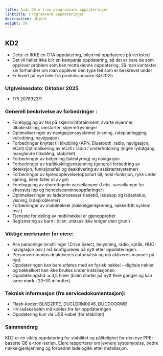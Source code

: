 ```yaml
---
title: Audi Q6 e-tron programvare oppdateringer
linktitle: Programvare oppdateringer
description: Ukjent
weight: 30
---
```


## KD2

- Dette er IKKE en OTA oppdatering, bilen må oppdateres på verksted
- Det vil heller ikke blir en kampanje oppdatering, så det er bare de som opplever problem som kan motta denne oppdatering. Så man kontakter sin forhandler om man opplever den type feil som er beskrevet under
- Er levert på nye biler fra produksjonsuke 34/2025

### Utgivelsesdato: Oktober 2025
- TPI 2078923/1

### Generell beskrivelse av forbedringer : 
- Forebygging av feil på skjerm/infotainment;  svarte skjermer, tilbakestilling, omstarter, skjermfrysninger
- Optimaliseringer av navigasjonssystemet (visning, ruteplanlegging, veiledning, navigasjon)
- Forbedringer knyttet til tilkobling (APN, Bluetooth, radio, navigasjon, eCall)
Optimalisering av eCall / radio / underholdning (ingen lydutgang, manglende tilkobling, stabilitet)
- Forbedringer av betjening (talestyring) og navigasjon
- Forbedringer av trafikkskiltgjenkjenning (generell forbedring av deteksjon, funksjonsfeil og deaktivering av assistentsystemer)
- Forbedringer av kjøreopplevelse(oppstart bil, hold-funksjon, rykk under kjøring, bilen faller ut av gir)
- Forebygging av uberettigede varsellamper (f.eks. varsellampe for eksosutslipp og hendelsesminneoppføringer)
- Optimaliseringer av ladeprosesser (ladetid, ladeapp og ladestatus, visning, ladeproblemer)
- Forbedringer av mobilnøkkel (nøkkelgjenkjenning, nøkkelfritt system, osv.)
- Tjeneste for deling av mobilnøkkel er gjenopprettet
- Registrering av barn i bilen: utløses ikke lenger uten grunn

### Viktige merknader for eiere:
- Alle personlige innstillinger (Drive Select, belysning, radio, språk, HUD-navigasjon osv.) må konfigureres på nytt etter oppdateringen.
- Personvernmodus deaktiveres automatisk og må aktiveres manuelt på nytt.
- Oppdateringen kan bare utføres med en fysisk nøkkel – digitale nøkler og nøkkelkort kan ikke brukes under installasjonen.
- Oppdateringstid: ≈ 3,5 timer (bilen starter på nytt flere ganger og kan være mørk i 20–30 minutter).

### Teknisk informasjon (fra servicedokumentasjon):
- Flash-koder: BLKD2PPE, DUCLDRM0046, DUCDOORWR
- HV-ladekabelen må kobles fra før oppdateringen
- Oppdatering kun via USB-kabel (for stabilitet)

### Sammendrag
KD2 er en viktig oppdatering for stabilitet og pålitelighet for den nye PPE-baserte Q6 e-tron-serien.
Eiere rapporterer om jevnere systemytelse, bedre nøkkelgjenkjenning og forbedret ladelogikk etter installasjon.


 